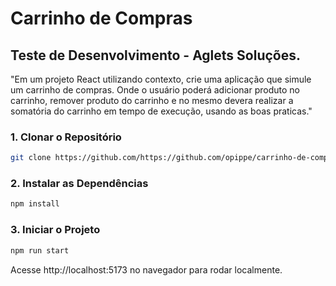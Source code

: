 # Carrinho de Compras

## Teste de Desenvolvimento - Aglets Soluções.

"Em um projeto React utilizando contexto, crie uma aplicação que simule um carrinho de 
compras. Onde o usuário poderá adicionar produto no carrinho, remover produto do carrinho e 
no mesmo devera realizar a somatória do carrinho em tempo de execução, usando as boas 
praticas."

### 1. Clonar o Repositório

```bash
git clone https://github.com/https://github.com/opippe/carrinho-de-compras.git
```

### 2. Instalar as Dependências
```bash
npm install
```

### 3. Iniciar o Projeto
```bash
npm run start
```

Acesse http://localhost:5173 no navegador para rodar localmente.